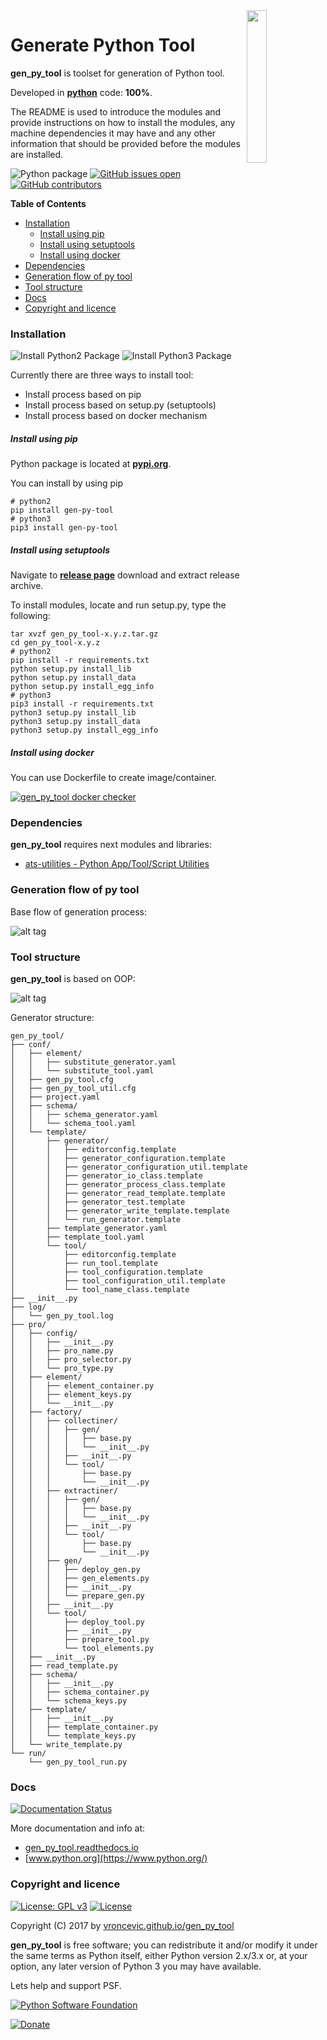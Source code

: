 <img align="right" src="https://raw.githubusercontent.com/vroncevic/gen_py_tool/dev/docs/gen_py_tool_logo.png" width="25%">

# Generate Python Tool

**gen_py_tool** is toolset for generation of Python tool.

Developed in **[python](https://www.python.org/)** code: **100%**.

The README is used to introduce the modules and provide instructions on
how to install the modules, any machine dependencies it may have and any
other information that should be provided before the modules are installed.

![Python package](https://github.com/vroncevic/gen_py_tool/workflows/Python%20package%20gen_py_tool/badge.svg?branch=master) [![GitHub issues open](https://img.shields.io/github/issues/vroncevic/gen_py_tool.svg)](https://github.com/vroncevic/gen_py_tool/issues) [![GitHub contributors](https://img.shields.io/github/contributors/vroncevic/gen_py_tool.svg)](https://github.com/vroncevic/gen_py_tool/graphs/contributors)

<!-- START doctoc generated TOC please keep comment here to allow auto update -->
<!-- DON'T EDIT THIS SECTION, INSTEAD RE-RUN doctoc TO UPDATE -->
**Table of Contents**

- [Installation](#installation)
    - [Install using pip](#install-using-pip)
    - [Install using setuptools](#install-using-setuptools)
    - [Install using docker](#install-using-docker)
- [Dependencies](#dependencies)
- [Generation flow of py tool](#generation-flow-of-py-tool)
- [Tool structure](#tool-structure)
- [Docs](#docs)
- [Copyright and licence](#copyright-and-licence)

<!-- END doctoc generated TOC please keep comment here to allow auto update -->

### Installation

![Install Python2 Package](https://github.com/vroncevic/gen_py_tool/workflows/Install%20Python2%20Package%20gen_py_tool/badge.svg?branch=master) ![Install Python3 Package](https://github.com/vroncevic/gen_py_tool/workflows/Install%20Python3%20Package%20gen_py_tool/badge.svg?branch=master)

Currently there are three ways to install tool:
* Install process based on pip
* Install process based on setup.py (setuptools)
* Install process based on docker mechanism

##### Install using pip

Python package is located at **[pypi.org](https://pypi.org/project/gen_py_tool/)**.

You can install by using pip
```
# python2
pip install gen-py-tool
# python3
pip3 install gen-py-tool
```

##### Install using setuptools

Navigate to **[release page](https://github.com/vroncevic/gen_py_tool/releases)** download and extract release archive.

To install modules, locate and run setup.py, type the following:
```
tar xvzf gen_py_tool-x.y.z.tar.gz
cd gen_py_tool-x.y.z
# python2
pip install -r requirements.txt
python setup.py install_lib
python setup.py install_data
python setup.py install_egg_info
# python3
pip3 install -r requirements.txt
python3 setup.py install_lib
python3 setup.py install_data
python3 setup.py install_egg_info
```

##### Install using docker

You can use Dockerfile to create image/container.

[![gen_py_tool docker checker](https://github.com/vroncevic/gen_py_tool/workflows/gen_py_tool%20docker%20checker/badge.svg)](https://github.com/vroncevic/gen_py_tool/actions?query=workflow%3A%22gen_py_tool+docker+checker%22)

### Dependencies

**gen_py_tool** requires next modules and libraries:
* [ats-utilities - Python App/Tool/Script Utilities](https://pypi.org/project/ats-utilities/)

### Generation flow of py tool

Base flow of generation process:

![alt tag](https://raw.githubusercontent.com/vroncevic/gen_py_tool/dev/docs/gen_py_tool_flow.png)

### Tool structure

**gen_py_tool** is based on OOP:

![alt tag](https://raw.githubusercontent.com/vroncevic/gen_py_tool/dev/docs/gen_py_tool.png)

Generator structure:

```
gen_py_tool/
├── conf/
│   ├── element/
│   │   ├── substitute_generator.yaml
│   │   └── substitute_tool.yaml
│   ├── gen_py_tool.cfg
│   ├── gen_py_tool_util.cfg
│   ├── project.yaml
│   ├── schema/
│   │   ├── schema_generator.yaml
│   │   └── schema_tool.yaml
│   └── template/
│       ├── generator/
│       │   ├── editorconfig.template
│       │   ├── generator_configuration.template
│       │   ├── generator_configuration_util.template
│       │   ├── generator_io_class.template
│       │   ├── generator_process_class.template
│       │   ├── generator_read_template.template
│       │   ├── generator_test.template
│       │   ├── generator_write_template.template
│       │   └── run_generator.template
│       ├── template_generator.yaml
│       ├── template_tool.yaml
│       └── tool/
│           ├── editorconfig.template
│           ├── run_tool.template
│           ├── tool_configuration.template
│           ├── tool_configuration_util.template
│           └── tool_name_class.template
├── __init__.py
├── log/
│   └── gen_py_tool.log
├── pro/
│   ├── config/
│   │   ├── __init__.py
│   │   ├── pro_name.py
│   │   ├── pro_selector.py
│   │   └── pro_type.py
│   ├── element/
│   │   ├── element_container.py
│   │   ├── element_keys.py
│   │   └── __init__.py
│   ├── factory/
│   │   ├── collectiner/
│   │   │   ├── gen/
│   │   │   │   ├── base.py
│   │   │   │   └── __init__.py
│   │   │   ├── __init__.py
│   │   │   └── tool/
│   │   │       ├── base.py
│   │   │       └── __init__.py
│   │   ├── extractiner/
│   │   │   ├── gen/
│   │   │   │   ├── base.py
│   │   │   │   └── __init__.py
│   │   │   ├── __init__.py
│   │   │   └── tool/
│   │   │       ├── base.py
│   │   │       └── __init__.py
│   │   ├── gen/
│   │   │   ├── deploy_gen.py
│   │   │   ├── gen_elements.py
│   │   │   ├── __init__.py
│   │   │   └── prepare_gen.py
│   │   ├── __init__.py
│   │   └── tool/
│   │       ├── deploy_tool.py
│   │       ├── __init__.py
│   │       ├── prepare_tool.py
│   │       └── tool_elements.py
│   ├── __init__.py
│   ├── read_template.py
│   ├── schema/
│   │   ├── __init__.py
│   │   ├── schema_container.py
│   │   └── schema_keys.py
│   ├── template/
│   │   ├── __init__.py
│   │   ├── template_container.py
│   │   └── template_keys.py
│   └── write_template.py
└── run/
    └── gen_py_tool_run.py
```

### Docs

[![Documentation Status](https://readthedocs.org/projects/gen_py_tool/badge/?version=latest)](https://gen_py_tool.readthedocs.io/projects/gen_py_tool/en/latest/?badge=latest)

More documentation and info at:
* [gen_py_tool.readthedocs.io](https://gen_py_tool.readthedocs.io/en/latest/)
* [www.python.org](https://www.python.org/)

### Copyright and licence

[![License: GPL v3](https://img.shields.io/badge/License-GPLv3-blue.svg)](https://www.gnu.org/licenses/gpl-3.0) [![License](https://img.shields.io/badge/License-Apache%202.0-blue.svg)](https://opensource.org/licenses/Apache-2.0)

Copyright (C) 2017 by [vroncevic.github.io/gen_py_tool](https://vroncevic.github.io/gen_py_tool/)

**gen_py_tool** is free software; you can redistribute it and/or modify
it under the same terms as Python itself, either Python version 2.x/3.x or,
at your option, any later version of Python 3 you may have available.

Lets help and support PSF.

[![Python Software Foundation](https://raw.githubusercontent.com/vroncevic/gen_py_tool/dev/docs/psf-logo-alpha.png)](https://www.python.org/psf/)

[![Donate](https://www.paypalobjects.com/en_US/i/btn/btn_donateCC_LG.gif)](https://psfmember.org/index.php?q=civicrm/contribute/transact&reset=1&id=2)
